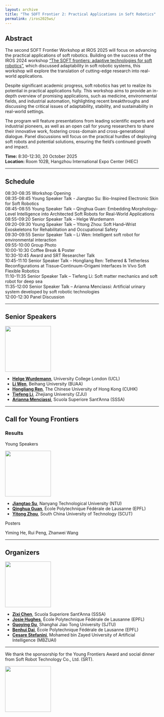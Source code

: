 ```yaml
---
layout: archive
title: "The SOFT Frontier 2: Practical Applications in Soft Robotics"
permalink: /iros2025ws/
---
```


## Abstract

The second SOFT Frontier Workshop at IROS 2025 will focus on advancing the practical applications of soft robotics. Building on the success of the IROS 2024 workshop [“The SOFT frontiers: adaptive technologies for soft robotics”](https://sites.google.com/view/sft-front/iros-2024), which discussed adaptability in soft robotic systems, this workshop will explore the translation of cutting-edge research into real-world applications. 

Despite significant academic progress, soft robotics has yet to realize its potential in practical applications fully. This workshop aims to provide an in-depth overview of promising applications, such as medicine, environmental fields, and industrial automation, highlighting recent breakthroughs and discussing the critical issues of adaptability, stability, and sustainability in real-world settings. 

The program will feature presentations from leading scientific experts and industrial pioneers, as well as an open call for young researchers to share their innovative work, fostering cross-domain and cross-generational dialogue. Panel discussions will focus on the practical hurdles of deploying soft robots and potential solutions, ensuring the field’s continued growth and impact. 

**Time:** 8:30-12:30, 20 October 2025  
**Location:** Room 102B, Hangzhou International Expo Center (HIEC)

---

## Schedule

08:30-08:35 Workshop Opening <br>
08:35-08:45 Young Speaker Talk - Jiangtao Su: Bio-Inspired Electronic Skin for Soft Robotics <br>
08:45-08:55 Young Speaker Talk – Qinghua Guan: Embedding Morphology-Level Intelligence into Architected Soft Robots for Real-World Applications <br>
08:55-09:20 Senior Speaker Talk – Helge Wurdemann <br>
09:20-09:30 Young Speaker Talk – Yitong Zhou: Soft Hand–Wrist Exoskeletons for Rehabilitation and Occupational Safety <br>
09:30-09:55 Senior Speaker Talk – Li Wen: Intelligent soft robot for environmental interaction <br>
09:55-10:00 Group Photo <br>
10:00-10:30 Coffee Break & Poster <br>
10:30-10:45 Award and SRT Researcher Talk <br>
10:45-11:10 Senior Speaker Talk – Hongliang Ren: Tethered & Tetherless Reconfigurations at Tissue‐Continuum-Origami Interfaces In Vivo Soft Flexible Robotics <br>
11:10-11:35 Senior Speaker Talk – Tiefeng Li: Soft matter mechanics and soft robot for deep sea <br>
11:35-12:00 Senior Speaker Talk – Arianna Menciassi: Artificial urinary system developed by soft robotic technologies <br>
12:00-12:30 Panel Discussion

---

## Senior Speakers

<img src="{{ site.url }}/images/IROS2025ws/speakers.png" height="150">

- [**Helge Wurdemann**](http://www.softhaptics.website/), University College London (UCL)
- [**Li Wen**](https://softrobotics.buaa.edu.cn/), Beihang University (BUAA)
- [**Hongliang Ren**](https://www.ee.cuhk.edu.hk/en-gb/people/academic-staff/professors/prof-ren-hongliang), The Chinese University of Hong Kong (CUHK)
- [**Tiefeng Li**](https://person.zju.edu.cn/en/tiefengli), Zhejiang University (ZJU)
- [**Arianna Menciassi**](https://www.santannapisa.it/it/arianna-menciassi), Scuola Superiore Sant’Anna (SSSA)

---

## Call for Young Frontiers

### Results
Young Speakers

<img src="{{ site.url }}/images/IROS2025ws/young_speakers.png" height="150">

- [**Jiangtao Su**](https://www.linkedin.com/in/jiangtao-su-417320126/?originalSubdomain=sg), Nanyang Technological University (NTU)
- [**Qinghua Guan**](https://people.epfl.ch/qinghua.guan?lang=en), École Polytechnique Fédérale de Lausanne (EPFL)
- [**Yitong Zhou**](http://www.zhouyitonglab.com/), South China University of Technology (SCUT)

Posters

Yiming He, Rui Peng, Zhanwei Wang

---

## Organizers

<img src="{{ site.url }}/images/IROS2025ws/organizers.png" height="150">

- [**Zixi Chen**](https://zixichen007115.github.io/), Scuola Superiore Sant’Anna (SSSA)
- [**Josie Hughes**](https://people.epfl.ch/josie.hughes?lang=en), École Polytechnique Fédérale de Lausanne (EPFL)
- [**Guoying Gu**](https://softrobotics.sjtu.edu.cn/), Shanghai Jiao Tong University (SJTU)
- [**Benhui Dai**](https://sites.google.com/view/benhui-dai/about), École Polytechnique Fédérale de Lausanne (EPFL)
- [**Cesare Stefanini**](https://mbzuai.ac.ae/study/faculty/cesare-stefanini/), Mohamed bin Zayed University of Artificial Intelligence (MBZUAI)
  
---

We thank the sponsorship for the Young Frontiers Award and social dinner from Soft Robot Technology Co., Ltd. (SRT).

<img src="{{ site.url }}/images/IROS2025ws/logos_woTC.png" height = "150">
